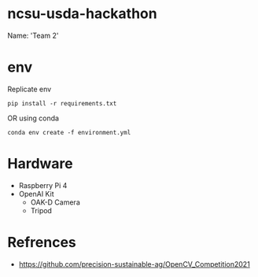 # ncsu-usda-hackathon

Name: 'Team 2'

# env
Replicate env
```
pip install -r requirements.txt
```
OR using conda
```
conda env create -f environment.yml
```

# Hardware
* Raspberry Pi 4
* OpenAI Kit
    * OAK-D Camera
    * Tripod



# Refrences

* https://github.com/precision-sustainable-ag/OpenCV_Competition2021
